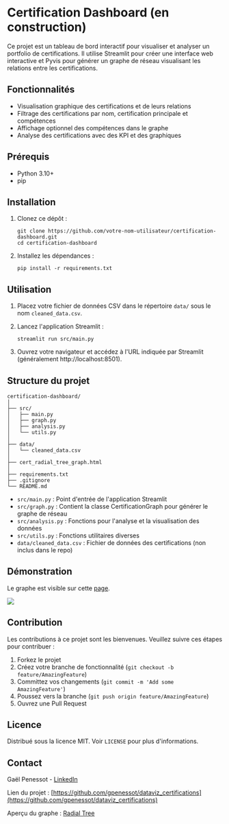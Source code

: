 # Certification Dashboard (en construction)

Ce projet est un tableau de bord interactif pour visualiser et analyser un portfolio de certifications. Il utilise Streamlit pour créer une interface web interactive et Pyvis pour générer un graphe de réseau visualisant les relations entre les certifications.

## Fonctionnalités

- Visualisation graphique des certifications et de leurs relations
- Filtrage des certifications par nom, certification principale et compétences
- Affichage optionnel des compétences dans le graphe
- Analyse des certifications avec des KPI et des graphiques

## Prérequis

- Python 3.10+
- pip

## Installation

1. Clonez ce dépôt :
   ```
   git clone https://github.com/votre-nom-utilisateur/certification-dashboard.git
   cd certification-dashboard
   ```

2. Installez les dépendances :
   ```
   pip install -r requirements.txt
   ```

## Utilisation

1. Placez votre fichier de données CSV dans le répertoire `data/` sous le nom `cleaned_data.csv`.

2. Lancez l'application Streamlit :
   ```
   streamlit run src/main.py
   ```

3. Ouvrez votre navigateur et accédez à l'URL indiquée par Streamlit (généralement http://localhost:8501).

## Structure du projet

```
certification-dashboard/
│
├── src/
│   ├── main.py
│   ├── graph.py
│   ├── analysis.py
│   └── utils.py
│
├── data/
│   └── cleaned_data.csv
│
├── cert_radial_tree_graph.html
│
├── requirements.txt
├── .gitignore
└── README.md
```

- `src/main.py` : Point d'entrée de l'application Streamlit
- `src/graph.py` : Contient la classe CertificationGraph pour générer le graphe de réseau
- `src/analysis.py` : Fonctions pour l'analyse et la visualisation des données
- `src/utils.py` : Fonctions utilitaires diverses
- `data/cleaned_data.csv` : Fichier de données des certifications (non inclus dans le repo)

## Démonstration

Le graphe est visible sur cette [page](https://gpenessot.github.io/dataviz_certifications/cert_radial_tree_graph.html).

![](./img/sreenshot.png)
## Contribution

Les contributions à ce projet sont les bienvenues. Veuillez suivre ces étapes pour contribuer :

1. Forkez le projet
2. Créez votre branche de fonctionnalité (`git checkout -b feature/AmazingFeature`)
3. Committez vos changements (`git commit -m 'Add some AmazingFeature'`)
4. Poussez vers la branche (`git push origin feature/AmazingFeature`)
5. Ouvrez une Pull Request

## Licence

Distribué sous la licence MIT. Voir `LICENSE` pour plus d'informations.

## Contact

Gaël Penessot - [LinkedIn](https://www.linkedin.com/in/gael-penessot/)

Lien du projet : [https://github.com/gpenessot/dataviz_certifications](https://github.com/gpenessot/dataviz_certifications)

Aperçu du graphe : [Radial Tree](./cert_radial_tree_graph.html)
